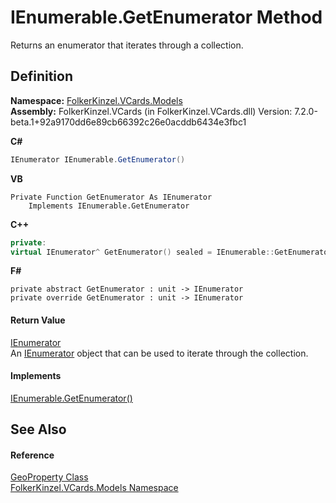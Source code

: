 # IEnumerable.GetEnumerator Method


Returns an enumerator that iterates through a collection.



## Definition
**Namespace:** <a href="10623553-9342-5b8f-9df4-6e7d1075f3df.md">FolkerKinzel.VCards.Models</a>  
**Assembly:** FolkerKinzel.VCards (in FolkerKinzel.VCards.dll) Version: 7.2.0-beta.1+92a9170dd6e89cb66392c26e0acddb6434e3fbc1

**C#**
``` C#
IEnumerator IEnumerable.GetEnumerator()
```
**VB**
``` VB
Private Function GetEnumerator As IEnumerator
	Implements IEnumerable.GetEnumerator
```
**C++**
``` C++
private:
virtual IEnumerator^ GetEnumerator() sealed = IEnumerable::GetEnumerator
```
**F#**
``` F#
private abstract GetEnumerator : unit -> IEnumerator 
private override GetEnumerator : unit -> IEnumerator 
```



#### Return Value
<a href="https://learn.microsoft.com/dotnet/api/system.collections.ienumerator" target="_blank" rel="noopener noreferrer">IEnumerator</a>  
An <a href="https://learn.microsoft.com/dotnet/api/system.collections.ienumerator" target="_blank" rel="noopener noreferrer">IEnumerator</a> object that can be used to iterate through the collection.

#### Implements
<a href="https://learn.microsoft.com/dotnet/api/system.collections.ienumerable.getenumerator" target="_blank" rel="noopener noreferrer">IEnumerable.GetEnumerator()</a>  


## See Also


#### Reference
<a href="cebf2b25-a331-1126-b40d-697dc18dcb72.md">GeoProperty Class</a>  
<a href="10623553-9342-5b8f-9df4-6e7d1075f3df.md">FolkerKinzel.VCards.Models Namespace</a>  
